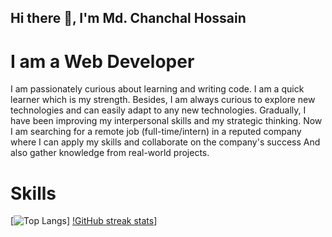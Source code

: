 ## Hi there 👋, I'm Md. Chanchal Hossain
# I am a Web Developer


I am passionately curious about learning and writing code. I am a quick learner which is my strength. Besides, I am always curious to explore new technologies and can easily adapt to any new technologies. Gradually, I have been improving my interpersonal skills and my strategic thinking. Now I am searching for a remote job (full-time/intern) in a reputed company where I can apply my skills and collaborate on the company's success And also gather knowledge from real-world projects.

# Skills





[![Top Langs](https://github-readme-stats.vercel.app/api/top-langs/?username=chanchal26)]
[!GitHub streak stats](https://github-readme-streak-stats.herokuapp.com/?user=chanchal26)]  

